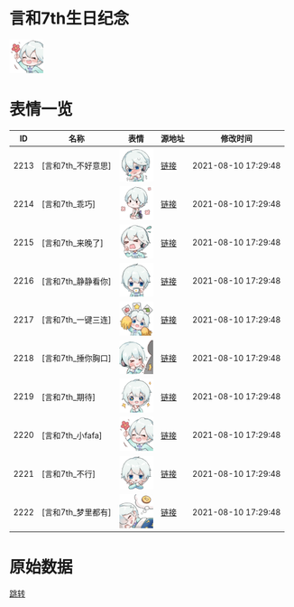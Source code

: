 # 言和7th生日纪念

<img src="./cover.png" height="60" alt="cover" />

# 表情一览

|ID|名称|表情|源地址|修改时间|
|----|----|----|----|----|
|2213|[言和7th_不好意思]|<img src="./pic/002213_%5B言和7th_不好意思%5D.png" height="60" alt="不好意思"/>|[链接](http://i0.hdslb.com/bfs/emote/770cab6905d3563ea98ce41300ab6faa4d72e0bc.png)|2021-08-10 17:29:48|
|2214|[言和7th_乖巧]|<img src="./pic/002214_%5B言和7th_乖巧%5D.png" height="60" alt="乖巧"/>|[链接](http://i0.hdslb.com/bfs/emote/2cc3e5bd1b74e11d63227626e3e70ccca218b9e8.png)|2021-08-10 17:29:48|
|2215|[言和7th_来晚了]|<img src="./pic/002215_%5B言和7th_来晚了%5D.png" height="60" alt="来晚了"/>|[链接](http://i0.hdslb.com/bfs/emote/e4bf7d9341cf16e531e59fb3ae00b5099bd74903.png)|2021-08-10 17:29:48|
|2216|[言和7th_静静看你]|<img src="./pic/002216_%5B言和7th_静静看你%5D.png" height="60" alt="静静看你"/>|[链接](http://i0.hdslb.com/bfs/emote/a073eb677ae33a72b99a0e08fad8d0d597f69d2b.png)|2021-08-10 17:29:48|
|2217|[言和7th_一键三连]|<img src="./pic/002217_%5B言和7th_一键三连%5D.png" height="60" alt="一键三连"/>|[链接](http://i0.hdslb.com/bfs/emote/033d7dbfd814d9e7baa69a63137157f4b9032b5f.png)|2021-08-10 17:29:48|
|2218|[言和7th_捶你胸口]|<img src="./pic/002218_%5B言和7th_捶你胸口%5D.png" height="60" alt="捶你胸口"/>|[链接](http://i0.hdslb.com/bfs/emote/ad5ce66b4480044c31bbc23598f4209e6be2275d.png)|2021-08-10 17:29:48|
|2219|[言和7th_期待]|<img src="./pic/002219_%5B言和7th_期待%5D.png" height="60" alt="期待"/>|[链接](http://i0.hdslb.com/bfs/emote/4d520d8bd5cd2924548a67a96afb898440789fc1.png)|2021-08-10 17:29:48|
|2220|[言和7th_小fafa]|<img src="./pic/002220_%5B言和7th_小fafa%5D.png" height="60" alt="小fafa"/>|[链接](http://i0.hdslb.com/bfs/emote/efcc742e4c202f631162d6fdfb6e3cbb52a0871b.png)|2021-08-10 17:29:48|
|2221|[言和7th_不行]|<img src="./pic/002221_%5B言和7th_不行%5D.png" height="60" alt="不行"/>|[链接](http://i0.hdslb.com/bfs/emote/76ae33697d1942cfbb825acdfdd3de8826dbf10e.png)|2021-08-10 17:29:48|
|2222|[言和7th_梦里都有]|<img src="./pic/002222_%5B言和7th_梦里都有%5D.png" height="60" alt="梦里都有"/>|[链接](http://i0.hdslb.com/bfs/emote/c8c714cbaf4022b71c8b8d0e0e374f08865011cf.png)|2021-08-10 17:29:48|

# 原始数据

[跳转](./raw.json)

